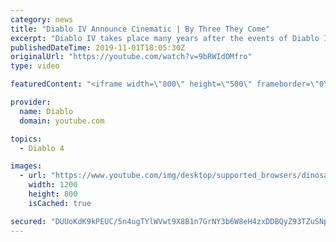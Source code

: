 ```yaml
---
category: news
title: "Diablo IV Announce Cinematic | By Three They Come"
excerpt: "Diablo IV takes place many years after the events of Diablo III, after millions have been slaughtered by the actions of the High ..."
publishedDateTime: 2019-11-01T18:05:30Z
originalUrl: "https://youtube.com/watch?v=9bRWIdOMfro"
type: video

featuredContent: "<iframe width=\"800\" height=\"500\" frameborder=\"0\" src=\"https://www.youtube.com/embed/9bRWIdOMfro\" allow=\"accelerometer; autoplay; encrypted-media; gyroscope; picture-in-picture\" allowfullscreen></iframe>"

provider:
  name: Diablo
  domain: youtube.com

topics:
  - Diablo 4

images:
  - url: "https://www.youtube.com/img/desktop/supported_browsers/dinosaur.png"
    width: 1200
    height: 800
    isCached: true

secured: "DUUoKdK9kPEUC/5n4ugTYlWVwt9X8B1n7GrNY3b6W8eH4zxDDBQyZ93TZuSNpuXW+lqOcYbizBBP6aTegWrkhBARd/Dz5SGlc+JRitI8rPaeu3lxkvrNlcWbwgKPvYhxWbxZlJYh+MePeLz9a0anLntyxY/6b7gq/T/ochT8OGsK8Rd0LfOL3XiX8n5oBK+bo+pG29aG77+cqt4RoC0kMibABOBzh/C9JlPBC0lz+ooyiuzmbDL34cGbCJT9UhjIDyt+U9FliPfWG2zK8kPQ1jOZ65tJvBbwBmKkO4ehiUuuKMgc50ADAF1k5s0WE4pgvA9amuuCNHXSlNuqGFS7IQ41gd1YCFrC9NK7CYzbiq3KrPFp+LKY4/3LbZSR0Z3DSAOFFUZ8zOnMHIrQNFow9uqho0kvcSYoa4LOzcPjNiWrMo5rTWRe7g563JER/60L;Ad+CbWfrNLMqMrJSBkblpA=="
---
```


